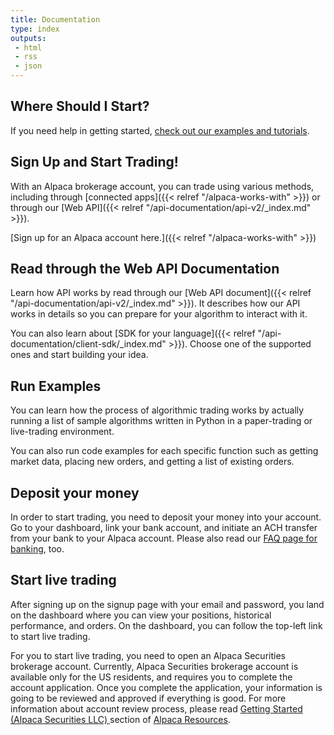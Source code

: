 ```yaml
---
title: Documentation
type: index
outputs:
 - html
 - rss
 - json
---
```


## Where Should I Start?

If you need help in getting started, [check out our examples and tutorials](/get-started-with-alpaca).

## Sign Up and Start Trading!

With an Alpaca brokerage account, you can trade using various methods, including through [connected apps]({{< relref "/alpaca-works-with" >}}) or through our [Web API]({{< relref "/api-documentation/api-v2/_index.md" >}}).

[Sign up for an Alpaca account here.]({{< relref "/alpaca-works-with" >}})

## Read through the Web API Documentation

Learn how API works by read through our [Web API document]({{< relref "/api-documentation/api-v2/_index.md" >}}). It
describes how our API works in details so you can prepare for your algorithm to interact with it.

You can also learn about [SDK for your language]({{< relref "/api-documentation/client-sdk/_index.md" >}}). Choose
one of the supported ones and start building your idea.

## Run Examples

You can learn how the process of algorithmic trading works by actually running a list of sample algorithms written in Python in a paper-trading or live-trading environment.

You can also run code examples for each specific function such as getting market data, placing new orders, and
getting a list of existing orders.

## Deposit your money

In order to start trading, you need to deposit your money into your account. Go to your dashboard, link your bank
account, and initiate an ACH transfer from your bank to your Alpaca account. Please also read our
[FAQ page for banking](https://alpaca.markets/support/tag/pricing-and-funding/), too.

## Start live trading

After signing up on the signup page with your email and password, you land on the dashboard where you can view your
positions, historical performance, and orders. On the dashboard, you can follow the top-left link to start
live trading.

For you to start live trading, you need to open an Alpaca Securities brokerage account. Currently, Alpaca Securities
brokerage account is available only for the US residents, and requires you to complete the account application.
Once you complete the application, your information is going to be reviewed and approved if everything is good.
For more information about account review process, please read [Getting Started (Alpaca Securities LLC)
](https://alpaca.markets/learn/tag/getting-started-alpaca-securities/) section of [Alpaca Resources](https://alpaca.markets/learn/).
